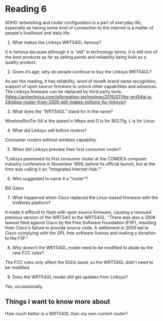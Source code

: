 # Reading 6

SOHO networking and router configuration is a part of everyday life, especially as having some kind of connection to the internet is a matter of people's livelihood and daily life.

1. What makes the Linksys WRT54GL famous?

It is famous because although it is "old" in technology terms, it is still one of the best products as far as selling points and reliability being built as a quality product.

2. Given it’s age, why do people continue to buy the Linksys WRT54GL?

As per the reading, it has reliability, word of mouth brand name recognition, support of open source firmware to unlock other capabilities and advances.  The Linksys firmware can be replaced by third party tools. (https://arstechnica.com/information-technology/2016/07/the-wrt54gl-a-54mbps-router-from-2005-still-makes-millions-for-linksys/)

3. What does the “WRT54GL” stand for in the name?

WirelessRouTer 54 is the speed in Mbps and G is for 802.11g, L is for Linux.

4. What did Linksys sell before routers?

Consumer routers without wireless capability.

5. When did Linksys preview their first consumer router?

"Linksys previewed its first consumer router at the COMDEX computer industry conference in November 1999, before its official launch, but at the time was calling it an "Integrated Internet Hub.""

6. Who suggested to name it a “router”?

Bill Gates

7. What happened when Cisco replaced the Linux-based firmware with the VxWorks platform?

It made it difficult to flash with open source firmware, causing a reissued previous version of the WRT54G to the WRT54GL.  "There was also a 2008 lawsuit filed against Cisco by the Free Software Foundation (FSF), resulting from Cisco's failure to provide source code. A settlement in 2009 led to Cisco complying with the GPL free software license and making a donation to the FSF."

8. Why doesn’t the WRT54GL model need to be modified to abide by the new FCC rules?

The FCC rules only affect the 5GHz band, so the WRT54GL didn't need to be modified.

9. Does the WRT54GL model still get updates from Linksys?

Yes, occassionally.

## Things I want to know more about

How much better is a WRT54GL than my own current router?
